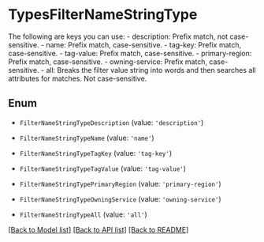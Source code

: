 # TypesFilterNameStringType

The following are keys you can use:    - description: Prefix match, not case-sensitive.    - name: Prefix match, case-sensitive.    - tag-key: Prefix match, case-sensitive.    - tag-value: Prefix match, case-sensitive.    - primary-region: Prefix match, case-sensitive.    - owning-service: Prefix match, case-sensitive.    - all: Breaks the filter value string into words and then searches all   attributes for matches. Not case-sensitive.

## Enum

* `FilterNameStringTypeDescription` (value: `'description'`)

* `FilterNameStringTypeName` (value: `'name'`)

* `FilterNameStringTypeTagKey` (value: `'tag-key'`)

* `FilterNameStringTypeTagValue` (value: `'tag-value'`)

* `FilterNameStringTypePrimaryRegion` (value: `'primary-region'`)

* `FilterNameStringTypeOwningService` (value: `'owning-service'`)

* `FilterNameStringTypeAll` (value: `'all'`)

[[Back to Model list]](../README.md#documentation-for-models) [[Back to API list]](../README.md#documentation-for-api-endpoints) [[Back to README]](../README.md)


